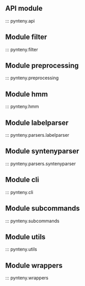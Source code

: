 ## API module
::: pynteny.api

## Module filter
::: pynteny.filter

## Module preprocessing
::: pynteny.preprocessing

## Module hmm
::: pynteny.hmm

## Module labelparser
::: pynteny.parsers.labelparser

## Module syntenyparser
::: pynteny.parsers.syntenyparser

## Module cli
::: pynteny.cli

## Module subcommands
::: pynteny.subcommands

## Module utils
::: pynteny.utils

## Module wrappers
::: pynteny.wrappers

